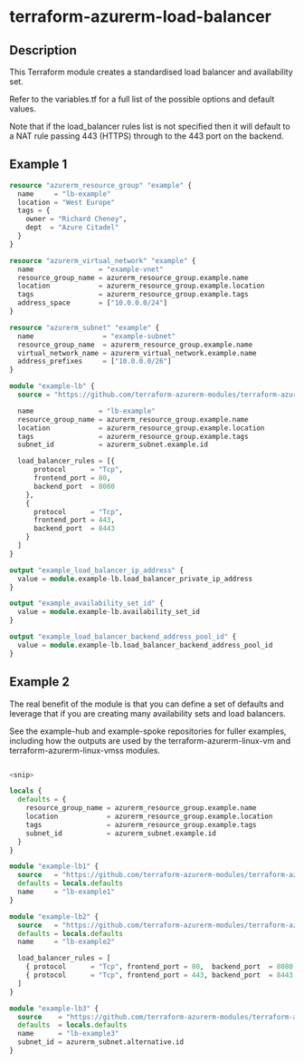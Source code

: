 # terraform-azurerm-load-balancer

## Description

This Terraform module creates a standardised load balancer and availability set.

Refer to the variables.tf for a full list of the possible options and default values.

Note that if the load_balancer rules list is not specified then it will default to a NAT rule passing 443 (HTTPS) through to the 443 port on the backend.

## Example 1

```terraform
resource "azurerm_resource_group" "example" {
  name     = "lb-example"
  location = "West Europe"
  tags = {
    owner = "Richard Cheney",
    dept  = "Azure Citadel"
  }
}

resource "azurerm_virtual_network" "example" {
  name                = "example-vnet"
  resource_group_name = azurerm_resource_group.example.name
  location            = azurerm_resource_group.example.location
  tags                = azurerm_resource_group.example.tags
  address_space       = ["10.0.0.0/24"]
}

resource "azurerm_subnet" "example" {
  name                 = "example-subnet"
  resource_group_name  = azurerm_resource_group.example.name
  virtual_network_name = azurerm_virtual_network.example.name
  address_prefixes     = ["10.0.0.0/26"]
}

module "example-lb" {
  source = "https://github.com/terraform-azurerm-modules/terraform-azurerm-load-balancer"

  name                = "lb-example"
  resource_group_name = azurerm_resource_group.example.name
  location            = azurerm_resource_group.example.location
  tags                = azurerm_resource_group.example.tags
  subnet_id           = azurerm_subnet.example.id

  load_balancer_rules = [{
      protocol      = "Tcp",
      frontend_port = 80,
      backend_port  = 8080
    },
    {
      protocol      = "Tcp",
      frontend_port = 443,
      backend_port  = 8443
    }
  ]
}

output "example_load_balancer_ip_address" {
  value = module.example-lb.load_balancer_private_ip_address
}

output "example_availability_set_id" {
  value = module.example-lb.availability_set_id
}

output "example_load_balancer_backend_address_pool_id" {
  value = module.example-lb.load_balancer_backend_address_pool_id
}
```

## Example 2

The real benefit of the module is that you can define a set of defaults and leverage that if you are creating many availability sets and load balancers.

See the example-hub and example-spoke repositories for fuller examples, including how the outputs are used by the terraform-azurerm-linux-vm and terraform-azurerm-linux-vmss modules.

```terraform

<snip>

locals {
  defaults = {
    resource_group_name = azurerm_resource_group.example.name
    location            = azurerm_resource_group.example.location
    tags                = azurerm_resource_group.example.tags
    subnet_id           = azurerm_subnet.example.id
  }
}

module "example-lb1" {
  source   = "https://github.com/terraform-azurerm-modules/terraform-azurerm-local-balancer"
  defaults = locals.defaults
  name     = "lb-example1"
}

module "example-lb2" {
  source   = "https://github.com/terraform-azurerm-modules/terraform-azurerm-local-balancer"
  defaults = locals.defaults
  name     = "lb-example2"

  load_balancer_rules = [
    { protocol      = "Tcp", frontend_port = 80,  backend_port  = 8080 },
    { protocol      = "Tcp", frontend_port = 443, backend_port  = 8443 }
  ]
}

module "example-lb3" {
  source    = "https://github.com/terraform-azurerm-modules/terraform-azurerm-local-balancer"
  defaults  = locals.defaults
  name      = "lb-example3"
  subnet_id = azurerm_subnet.alternative.id
}
```
